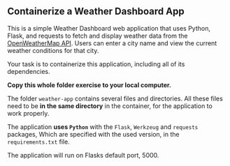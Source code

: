 ## Containerize a Weather Dashboard App
This is a simple Weather Dashboard web application that uses Python, Flask, and requests to fetch and display weather data from the [OpenWeatherMap API](https://openweathermap.org/). Users can enter a city name and view the current weather conditions for that city.

Your task is to containerize this application, including all of its dependencies.

**Copy this whole folder exercise to your local computer.**

The folder `weather-app` contains several files and directories. All these files need to be **in the same directory** in the container, for the application to work properly.

The application **uses `Python`** with the `Flask`, `Werkzeug` and `requests` packages, Which are specified with the used version, in the `requirements.txt` file.

The application will run on Flasks default port, 5000.


